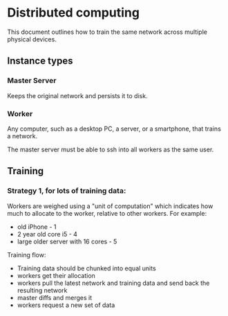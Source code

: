 # Distributed computing

This document outlines how to train the same network across
multiple physical devices.

## Instance types

### Master Server

Keeps the original network and persists it to disk.

### Worker

Any computer, such as a desktop PC, a server, or a smartphone,
that trains a network.

The master server must be able to ssh into all workers as the
same user.

## Training

### Strategy 1, for lots of training data:

Workers are weighed using a "unit of computation" which indicates how much to allocate to the
worker, relative to other workers. For example:

- old iPhone - 1
- 2 year old core i5 - 4
- large older server with 16 cores - 5

Training flow:

- Training data should be chunked into equal units
- workers get their allocation
- workers pull the latest network and training data and send back the resulting network
- master diffs and merges it
- workers request a new set of data
